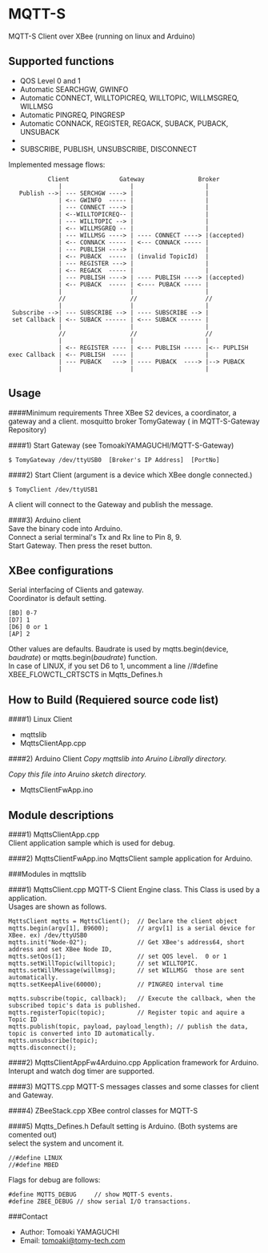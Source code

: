 MQTT-S
======
  MQTT-S Client over XBee  (running on linux and Arduino)  
  
  

Supported functions
-------------------

*  QOS Level 0 and 1
*  Automatic SEARCHGW, GWINFO
*  Automatic CONNECT, WILLTOPICREQ, WILLTOPIC, WILLMSGREQ, WILLMSG
*  Automatic PINGREQ, PINGRESP
*  Automatic CONNACK, REGISTER, REGACK, SUBACK, PUBACK, UNSUBACK
*  
*  SUBSCRIBE, PUBLISH, UNSUBSCRIBE, DISCONNECT

Implemented message flows:   


               Client              Gateway               Broker
                  |                   |                    |      
       Publish -->| --- SERCHGW ----> |                    |  
                  | <-- GWINFO  ----- |                    |  
                  | --- CONNECT ----> |                    |  
                  | <--WILLTOPICREQ-- |                    |  
                  | --- WILLTOPIC --> |                    |  
                  | <-- WILLMSGREQ -- |                    |  
                  | --- WILLMSG ----> | ---- CONNECT ----> |(accepted)     
                  | <-- CONNACK ----- | <--- CONNACK ----- |   
                  | --- PUBLISH ----> |                    |  
                  | <-- PUBACK  ----- | (invalid TopicId)  |  
                  | --- REGISTER ---> |                    |  
                  | <-- REGACK  ----- |                    |  
                  | --- PUBLISH ----> | ---- PUBLISH ----> |(accepted)  
                  | <-- PUBACK  ----- | <---- PUBACK ----- |    
                  |                   |                    |    
                  //                  //                   //      
                  |                   |                    |          
     Subscribe -->| --- SUBSCRIBE --> | ---- SUBSCRIBE --> |     
     set Callback | <-- SUBACK ------ | <--- SUBACK ------ |    
                  |                   |                    |    
                  //                  //                   //    
                  |                   |                    |    
                  | <-- REGISTER ---- | <--- PUBLISH ----- |<-- PUPLISH  
    exec Callback | <-- PUBLISH  ---- |                    |  
                  | --- PUBACK   ---> | ---- PUBACK  ----> |--> PUBACK  
                  |                   |                    |  
                

Usage
------
####Minimum requirements
  Three XBee S2 devices,  a coordinator, a gateway and a client.
  mosquitto broker
  TomyGateway   ( in MQTT-S-Gateway Repository)

####1) Start Gateway  (see  TomoakiYAMAGUCHI/MQTT-S-Gateway)  
    
    $ TomyGateway /dev/ttyUSB0  [Broker's IP Address]  [PortNo]   
  
####2) Start Client   (argument is a device which XBee dongle connected.)  
    
    $ TomyClient /dev/ttyUSB1
  
  A client will connect to the Gateway and publish the message.
  
####3) Arduino client  
  Save the binary code into Arduino.  
  Connect a serial terminal's Tx and Rx line to Pin 8, 9.  
  Start Gateway.
  Then press the reset button.
  
  
XBee configurations
----------------------
  Serial interfacing  of Clients and gateway.  
  Coordinator is default setting.
  
    [BD] 0-7   
    [D7] 1  
    [D6] 0 or 1  
    [AP] 2

  Other values are defaults. Baudrate is used by  mqtts.begin(device, _baudrate_) or mqtts.begin(_baudrate_) function.   
  In case of LINUX, if you set D6 to 1, uncomment a line //#define XBEE_FLOWCTL_CRTSCTS in Mqtts_Defines.h
  

How to Build (Requiered source code list)
-----------
####1) Linux Client
*  mqttslib    
*  MqttsClientApp.cpp  

####2) Arduino Client
_Copy mqttslib into Aruino Librally directory._

_Copy this file into Aruino sketch directory._
*  MqttsClientFwApp.ino
  

Module descriptions
-------------------  
####1) MqttsClientApp.cpp  
Client application sample which is used for debug.

  
####2) MqttsClientFwApp.ino
  MqttsClient sample application for Arduino. 
    
###Modules in mqttslib

####1) MqttsClient.cpp
  MQTT-S Client Engine class. This Class is used by  a application.  
  Usages are shown as follows.
  
    MqttsClient mqtts = MqttsClient();  // Declare the client object
    mqtts.begin(argv[1], B9600);        // argv[1] is a serial device for XBee. ex) /dev/ttyUSB0 
    mqtts.init("Node-02");              // Get XBee's address64, short address and set XBee Node ID, 
    mqtts.setQos(1);                    // set QOS level.  0 or 1
    mqtts.setWillTopic(willtopic);      // set WILLTOPIC.   
    mqtts.setWillMessage(willmsg);      // set WILLMSG  those are sent automatically. 
    mqtts.setKeepAlive(60000);          // PINGREQ interval time

    mqtts.subscribe(topic, callback);   // Execute the callback, when the subscribed topic's data is published.
    mqtts.registerTopic(topic);         // Register topic and aquire a Topic ID 
    mqtts.publish(topic, payload, payload_length); // publish the data, topic is converted into ID automatically.
    mqtts.unsubscribe(topic);  
    mqtts.disconnect();

    
####2) MqttsClientAppFw4Arduino.cpp
  Application framework for Arduino.
  Interupt and  watch dog timer are supported.
      
####3) MQTTS.cpp 
  MQTT-S messages classes and some classes for client and Gateway.
    
####4) ZBeeStack.cpp
  XBee control classes for MQTT-S
    
####5) Mqtts_Defines.h
  Default setting is Arduino.  (Both systems are comented out)  
  select the system and uncoment it.
    
    //#define LINUX 
    //#define MBED
    
  
  Flags for debug are follows:
  
    #define MQTTS_DEBUG     // show MQTT-S events.     
    #define ZBEE_DEBUG // show serial I/O transactions. 
  


   

  
  
###Contact


* Author:    Tomoaki YAMAGUCHI
* Email:     tomoaki@tomy-tech.com
